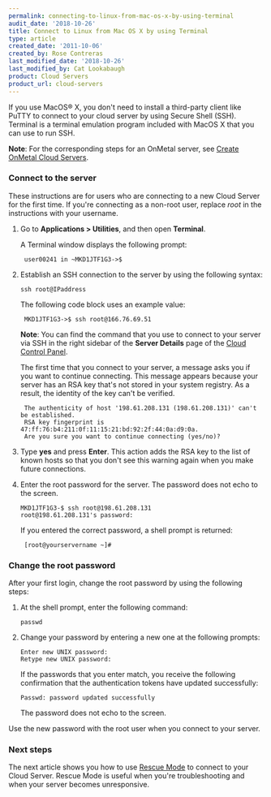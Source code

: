 ```yaml
---
permalink: connecting-to-linux-from-mac-os-x-by-using-terminal
audit_date: '2018-10-26'
title: Connect to Linux from Mac OS X by using Terminal
type: article
created_date: '2011-10-06'
created_by: Rose Contreras
last_modified_date: '2018-10-26'
last_modified_by: Cat Lookabaugh
product: Cloud Servers
product_url: cloud-servers
---
```


If you use MacOS&reg; X, you don't need to install a third-party client like
PuTTY to connect to your cloud server by using Secure Shell (SSH). Terminal is
a terminal emulation program included with MacOS X that you can use
to run SSH.

**Note**: For the corresponding steps for an OnMetal server, see
[Create OnMetal Cloud Servers](/support/how-to/create-onmetal-cloud-servers).

### Connect to the server

These instructions are for users who are connecting to a new Cloud
Server for the first time. If you're connecting as a non-root user,
replace *root* in the instructions with your username.

1.  Go to **Applications > Utilities**, and then open **Terminal**.

     A Terminal window displays the following prompt:

         user00241 in ~MKD1JTF1G3->$

2.  Establish an SSH connection to the server by using the following
    syntax:

        ssh root@IPaddress

     The following code block uses an example value:

         MKD1JTF1G3->$ ssh root@166.76.69.51

     **Note**: You can find the command that you use to connect to your server
     via SSH in the right sidebar of the **Server Details** page of the [Cloud
     Control Panel](https://login.rackspace.com).

     The first time that you connect to your server, a message asks you if you
     want to continue connecting. This message appears because your
     server has an RSA key that's not stored in your system registry.
     As a result, the identity of the key can't be verified.

         The authenticity of host '198.61.208.131 (198.61.208.131)' can't be established.
         RSA key fingerprint is 47:ff:76:b4:211:0f:11:15:21:bd:92:2f:44:0a:d9:0a.
         Are you sure you want to continue connecting (yes/no)?

3.  Type **yes** and press **Enter**. This action adds the RSA key to
    the list of known hosts so that you don't see this warning again when you
    make future connections.
4.  Enter the root password for the server. The password does not echo
    to the screen.

        MKD1JTF1G3-$ ssh root@198.61.208.131
        root@198.61.208.131's password:

     If you entered the correct password, a shell prompt is returned:

         [root@yourservername ~]#

### Change the root password

After your first login, change the root password by using the following steps:

1.  At the shell prompt, enter the following command:

        passwd

2.  Change your password by entering a new one at the following prompts:

        Enter new UNIX password:
        Retype new UNIX password:

     If the passwords that you enter match, you receive the following
     confirmation that the authentication tokens have updated successfully:

        Passwd: password updated successfully

     The password does not echo to the screen.

Use the new password with the root user when you connect to your server.

### Next steps

The next article shows you how to use [Rescue Mode](/support/how-to/rescue-mode)
to connect to your Cloud Server. Rescue Mode is useful when you're
troubleshooting and when your server becomes unresponsive.
